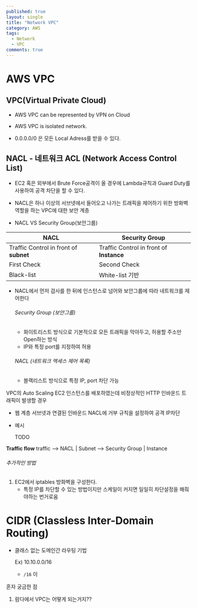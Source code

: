 ```yaml
---
published: true
layout: single
title: "Network VPC"
category: AWS
tags:
  - Network
  - VPC
comments: true
---
```


AWS VPC
=============

## VPC(Virtual Private Cloud)

- AWS VPC can be represented by VPN on Cloud

- AWS VPC is isolated network.

- 0.0.0.0/0  은 모든 Local Adress를 받을 수 있다.



NACL - 네트워크 ACL (Network Access Control List)
-------
- EC2 혹은 외부에서 Brute Force공격이 올 경우에 Lambda규칙과 Guard Duty를 사용하여 공격 차단을 할 수 있다.
- NACL은 하나 이상의 서브넷에서 들어오고 나가는 트래픽을 제어하기 위한 방화벽 역할을 하는 VPC에 대한 보안 계층

- NACL VS Security Group(보안그룹)


| NACL | Security Group |
| --- | --- |
|Traffic Control in front of **subnet** | Traffic Control in front of **Instance**|
|First Check | Second Check|
|Black-list | White-list 기반 |

- NACL에서 먼저 검사를 한 뒤에 인스턴스로 넘어와 보안그룹에 따라 네트워크를 제어한다

  

  

  

  ###### Security Group (보안그룹)

  - 화이트리스트 방식으로 기본적으로 모든 트래픽을 막아두고, 허용할 주소만 Open하는 방식
  - IP와 특정 port를 지정하여 허용

  ###### NACL (네트워크 엑세스 제어 목록)

  - 블랙리스트 방식으로 특정 IP, port 차단 가능

  

VPC의 Auto Scaling EC2 인스턴스를 배포하였는데 비정상적인 HTTP 인바운드 트래픽이 발생할 경우

- 웹 계층 서브넷과 연결된 인바운드 NACL에 거부 규칙을 설정하여 공격 IP차단

- 예시

  TODO

**Traffic flow**
traffic --> NACL | Subnet --> Security Group | Instance



###### 추가적인 방법

1. EC2에서 iptables 방화벽을 구성한다.
   - 특정 IP를 차단할 수 있는 방법이지만 스케일이 커지면 일일히 차단설정을 해줘야하는 번거로움



# CIDR (Classless Inter-Domain Routing)

- 클래스 없는 도메인간 라우팅 기법

  Ex) 10.10.0.0/16

  - `/16` 이 








혼자 궁금한 점

1. 람다에서 VPC는 어떻게 되는거지??
